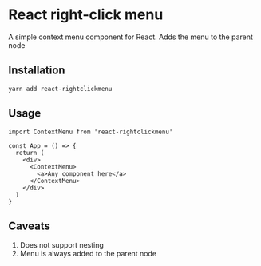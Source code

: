 # React right-click menu

A simple context menu component for React. Adds the menu to the parent node

## Installation

````
yarn add react-rightclickmenu
````

## Usage

````
import ContextMenu from 'react-rightclickmenu'

const App = () => {
  return (
    <div>
      <ContextMenu>
        <a>Any component here</a>
      </ContextMenu>
    </div>
  )
}
````

## Caveats

1. Does not support nesting
2. Menu is always added to the parent node